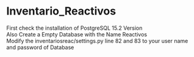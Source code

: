 # Inventario_Reactivos


First check the installation of PostgreSQL 15.2 Version<br>
Also Create a Empty Database with the Name Reactivos<br>
Modify the inventariosreac/settings.py  line 82 and 83  to your user name and password of Database<br>
